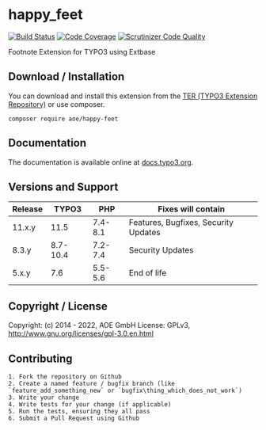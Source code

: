 # happy_feet

[![Build Status](https://github.com/AOEpeople/happy_feet/workflows/CI/badge.svg?branch=main)](https://github.com/AOEpeople/happy_feet/actions)
[![Code Coverage](https://scrutinizer-ci.com/g/AOEpeople/happy_feet/badges/coverage.png?b=main)](https://scrutinizer-ci.com/g/AOEpeople/happy_feet/?branch=main)
[![Scrutinizer Code Quality](https://scrutinizer-ci.com/g/AOEpeople/happy_feet/badges/quality-score.png?b=main)](https://scrutinizer-ci.com/g/AOEpeople/happy_feet/?branch=main)

Footnote Extension for TYPO3 using Extbase

## Download / Installation

You can download and install this extension from the [TER (TYPO3 Extension Repository)][1] or use composer.

```shell script
composer require aoe/happy-feet
```

## Documentation

The documentation is available online at [docs.typo3.org][2].

## Versions and Support

| Release | TYPO3    | PHP     | Fixes will contain
|---------|----------|---------|--------------------|
| 11.x.y  | 11.5     | 7.4-8.1 | Features, Bugfixes, Security Updates
| 8.3.y   | 8.7-10.4 | 7.2-7.4 | Security Updates
| 5.x.y   | 7.6      | 5.5-5.6 | End of life

## Copyright / License

Copyright: (c) 2014 - 2022, AOE GmbH
License: GPLv3, <http://www.gnu.org/licenses/gpl-3.0.en.html>

## Contributing

	1. Fork the repository on Github
	2. Create a named feature / bugfix branch (like `feature_add_something_new` or `bugfix\thing_which_does_not_work`)
	3. Write your change
	4. Write tests for your change (if applicable)
	5. Run the tests, ensuring they all pass
	6. Submit a Pull Request using Github

[1]: https://extensions.typo3.org/extension/happy_feet
[2]: https://docs.typo3.org/typo3cms/extensions/happy_feet/
